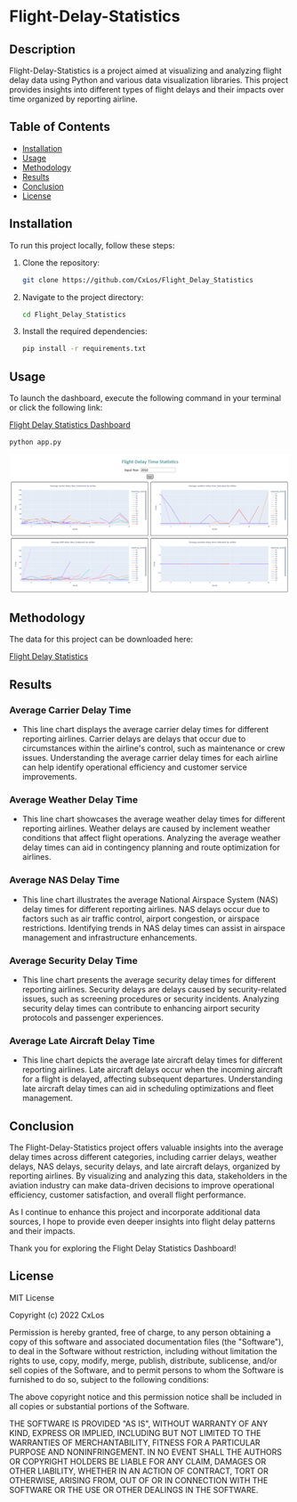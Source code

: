 # Flight-Delay-Statistics

## Description

Flight-Delay-Statistics is a project aimed at visualizing and analyzing flight delay data using Python and various data visualization libraries. This project provides insights into different types of flight delays and their impacts over time organized by reporting airline.

## Table of Contents 
	
- [Installation](#installation)
- [Usage](#usage)
- [Methodology](#methodology)
- [Results](#results)
- [Conclusion](#conclusion)
- [License](#license)

## Installation

To run this project locally, follow these steps:

1. Clone the repository:
    ```bash
    git clone https://github.com/CxLos/Flight_Delay_Statistics
    ```
2. Navigate to the project directory:
    ```bash
    cd Flight_Delay_Statistics
    ```
3. Install the required dependencies:
    ```bash
    pip install -r requirements.txt
    ```

## Usage

To launch the dashboard, execute the following command in your terminal or click the following link:

[Flight Delay Statistics Dashboard](https://flight-delay-statistics-b070eee730f6.herokuapp.com/)

```bash
python app.py
```

![Preview](./screenshots/Screenshot-1005.png)

## Methodology

The data for this project can be downloaded here: 

[Flight Delay Statistics](https://cf-courses-data.s3.us.cloud-object-storage.appdomain.cloud/IBMDeveloperSkillsNetwork-DV0101EN-SkillsNetwork/Data%20Files/airline_data.csv)

## Results

### Average Carrier Delay Time

* This line chart displays the average carrier delay times for different reporting airlines. Carrier delays are delays that occur due to circumstances within the airline's control, such as maintenance or crew issues. Understanding the average carrier delay times for each airline can help identify operational efficiency and customer service improvements.

### Average Weather Delay Time

* This line chart showcases the average weather delay times for different reporting airlines. Weather delays are caused by inclement weather conditions that affect flight operations. Analyzing the average weather delay times can aid in contingency planning and route optimization for airlines.

### Average NAS Delay Time

* This line chart illustrates the average National Airspace System (NAS) delay times for different reporting airlines. NAS delays occur due to factors such as air traffic control, airport congestion, or airspace restrictions. Identifying trends in NAS delay times can assist in airspace management and infrastructure enhancements.

### Average Security Delay Time

* This line chart presents the average security delay times for different reporting airlines. Security delays are delays caused by security-related issues, such as screening procedures or security incidents. Analyzing security delay times can contribute to enhancing airport security protocols and passenger experiences.

### Average Late Aircraft Delay Time

* This line chart depicts the average late aircraft delay times for different reporting airlines. Late aircraft delays occur when the incoming aircraft for a flight is delayed, affecting subsequent departures. Understanding late aircraft delay times can aid in scheduling optimizations and fleet management.

## Conclusion

The Flight-Delay-Statistics project offers valuable insights into the average delay times across different categories, including carrier delays, weather delays, NAS delays, security delays, and late aircraft delays, organized by reporting airlines. By visualizing and analyzing this data, stakeholders in the aviation industry can make data-driven decisions to improve operational efficiency, customer satisfaction, and overall flight performance.

As I continue to enhance this project and incorporate additional data sources, I hope to provide even deeper insights into flight delay patterns and their impacts.

Thank you for exploring the Flight Delay Statistics Dashboard!

## License

MIT License

Copyright (c) 2022 CxLos

Permission is hereby granted, free of charge, to any person obtaining a copy
of this software and associated documentation files (the "Software"), to deal
in the Software without restriction, including without limitation the rights
to use, copy, modify, merge, publish, distribute, sublicense, and/or sell
copies of the Software, and to permit persons to whom the Software is
furnished to do so, subject to the following conditions:

The above copyright notice and this permission notice shall be included in all
copies or substantial portions of the Software.

THE SOFTWARE IS PROVIDED "AS IS", WITHOUT WARRANTY OF ANY KIND, EXPRESS OR
IMPLIED, INCLUDING BUT NOT LIMITED TO THE WARRANTIES OF MERCHANTABILITY,
FITNESS FOR A PARTICULAR PURPOSE AND NONINFRINGEMENT. IN NO EVENT SHALL THE
AUTHORS OR COPYRIGHT HOLDERS BE LIABLE FOR ANY CLAIM, DAMAGES OR OTHER
LIABILITY, WHETHER IN AN ACTION OF CONTRACT, TORT OR OTHERWISE, ARISING FROM,
OUT OF OR IN CONNECTION WITH THE SOFTWARE OR THE USE OR OTHER DEALINGS IN THE
SOFTWARE.